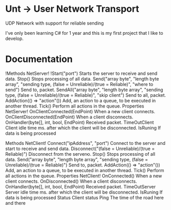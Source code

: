 # Unt -> User Network Transport

UDP Network with support for reliable sending

I've only been learning C# for 1 year and this is my first project that I like to develop.

# Documentation
  !Methods NetServer!
    !Start("port") Starts the server to receive and send data.
    Stop() Stops processing of all data.
    Send("array byte", "length byte array", "sending type, (false = Unreliable)/(true = Reliable)", "where to send") Send to, packet.
    SendAll("array byte", "length byte array", "sending type, (false = Unreliable)/(true = Reliable)", "skip client") Send to all, packet.
    AddAction(() => "action"()) Add, an action to a queue, to be executed in another thread.
    Tick() Perform all actions in the queue.
  Properties NetServer!
    OnClientConnected(EndPoint) When a new client connects.
    OnClientDisconnected(EndPoint) When a client disconnects.
    OnHandler(byte[], int, bool, EndPoint) Received packet.
    TimeOutClient Client idle time ms. after which the client will be disconnected.
    IsRuning If data is being processed
    
  Methods NetClient!
    Connect("ipAddress", "port") Connect to the server and start to receive and send data.
    Disconnect("(false = Unreliable)/(true = Reliable)") Disconnect from the serverю.
    Stop() Stops processing of all data.
    Send("array byte", "length byte array", "sending type, (false = Unreliable)/(true = Reliable)") Send to, packet.
    AddAction(() => "action"()) Add, an action to a queue, to be executed in another thread.
    Tick() Perform all actions in the queue.
  Properties NetClient!
    OnConnected() When a new client connects.
    OnDisconnected() When a client disconnects.
    OnHandler(byte[], int, bool, EndPoint) Received packet.
    TimeOutServer Server idle time ms. after which the client will be disconnected.
    IsRuning If data is being processed
    Status Client status
    Ping The time of the road here and there
    
